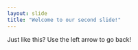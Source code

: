 ```yaml
---
layout: slide
title: "Welcome to our second slide!"
---
```

Just like this?
Use the left arrow to go back!
